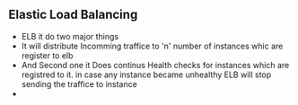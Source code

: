 ## Elastic Load Balancing
- ELB it do two major things 
- It will distribute Incomming traffice to 'n' number of instances whic are register to elb 
- And Second one it Does continus Health checks for instances which are registred to it. in case any instance became unhealthy ELB will stop sending the traffice to instance 
-